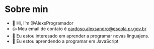 # Sobre min

- 👋 Hi, I’m @AlexsProgramador
- :+1: Meu email de contato é cardoso.alexsandro@escola.pr.gov.br
- 👀 Eu estou interesado em aprender a programar novas linguajens.
- 🌱 Eu estou aprendendo a programar em JavaScript
